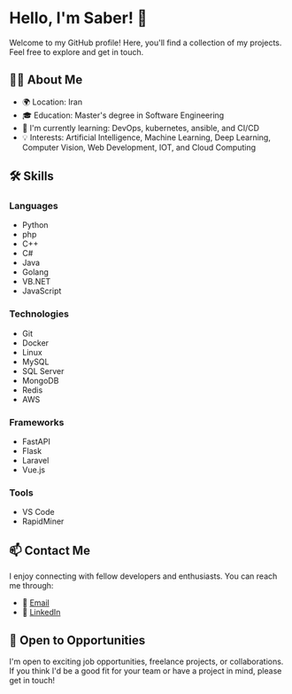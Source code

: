 # Hello, I'm Saber! 👋

Welcome to my GitHub profile! Here, you'll find a collection of my projects. Feel free to explore and get in touch.

## 🧑‍💻 About Me

- 🌍 Location: Iran
- 🎓 Education: Master's degree in Software Engineering
- 🌱 I'm currently learning: DevOps, kubernetes, ansible, and CI/CD 
- 💡 Interests: Artificial Intelligence, Machine Learning, Deep Learning, Computer Vision, Web Development, IOT, and Cloud Computing

## 🛠️ Skills

### Languages

- Python
- php
- C++
- C#
- Java
- Golang
- VB.NET
- JavaScript

### Technologies

- Git
- Docker
- Linux
- MySQL
- SQL Server
- MongoDB
- Redis
- AWS

### Frameworks

- FastAPI
- Flask
- Laravel
- Vue.js

### Tools

- VS Code
- RapidMiner

<!-- ## 📊 GitHub Stats

[![Saber's GitHub stats](https://github-readme-stats.vercel.app/api?username=saber-be&show_icons=true&theme=radical)]( -->
<!-- ## 🔭 Projects

Here are a few notable projects I've worked on. You can find the complete list on my [portfolio website or GitHub repositories].

1. [Project Name](link-to-project): Brief description or tagline.
2. [Project Name](link-to-project): Brief description or tagline.
3. [Project Name](link-to-project): Brief description or tagline.

## 🌟 Achievements

- [Any notable achievements or awards] -->

## 📫 Contact Me

I enjoy connecting with fellow developers and enthusiasts. You can reach me through:

- 📧 [Email](mailto:saberbejestani@gmail.com)
- 💼 [LinkedIn](https://www.linkedin.com/in/saber-bejestani-1370/)


## 🌱 Open to Opportunities

I'm open to exciting job opportunities, freelance projects, or collaborations. If you think I'd be a good fit for your team or have a project in mind, please get in touch!

